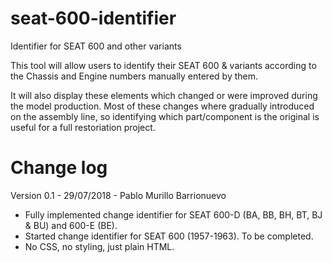 # seat-600-identifier
Identifier for SEAT 600 and other variants

This tool will allow users to identify their SEAT 600 & variants according to the Chassis and Engine numbers manually entered by them.

It will also display these elements which changed or were improved during the model production. Most of these changes where gradually introduced on the assembly line, so identifying which part/component is the original is useful for a full restoriation project.

# Change log

Version 0.1 - 29/07/2018 - Pablo Murillo Barrionuevo

* Fully implemented change identifier for SEAT 600-D (BA, BB, BH, BT, BJ & BU) and 600-E (BE).
* Started change identifier for SEAT 600 (1957-1963). To be completed.
* No CSS, no styling, just plain HTML.
